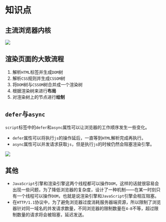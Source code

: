 # 知识点

## 主流浏览器内核

![](/skill-blog/img/0028.png)

## 渲染页面的大致流程

1. 解析`HTML`标签并生成`DOM`树
2. 解析`CSS`规则并生成`CSSOM`树
3. 将`DOM`树与`CSSOM`树合并成一个渲染树
4. 根据渲染树来进行**布局**
5. 对渲染树上的节点进行**绘制**

## `defer`与`async`

`script`标签中的`defer`和`async`属性可以让浏览器的工作顺序发生一些变化。

- `defer`属性可以将执行`js`的操作延后，一直等到`HTML`解析完成再执行。
- `async`属性可以并发请求获取`js`，但是执行`js`的时候仍然会阻塞渲染引擎。

![](/skill-blog/img/0029.png)

## 其他

- `JavaScript`引擎和渲染引擎这两个线程都可以操作`DOM`，这样的话就很容易会出现一些问题，为了降低浏览器的复杂度，设计了一种机制——在某一时刻只有一个线程可以操作`DOM`，也就是说渲染引擎和`JavaScript`引擎会相互阻塞。
- 在`HTTP/1.1`协议中，为了避免浏览器过度消耗服务器端资源，所以限制了浏览器针对同一域名的并发请求数量，不同浏览器的限制数量在`4-8`不等，超过限制数量的请求将会被阻塞，延迟发送。

